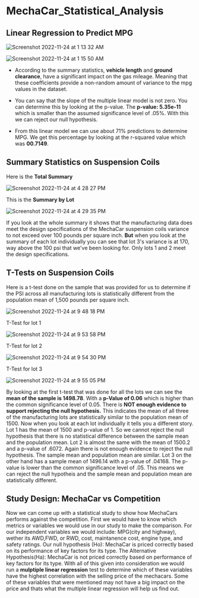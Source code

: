 # MechaCar_Statistical_Analysis

## Linear Regression to Predict MPG

![Screenshot 2022-11-24 at 1 13 32 AM](https://user-images.githubusercontent.com/110702997/203717540-f2cf9388-9d25-4fa4-b93a-28068a0fb179.png)

![Screenshot 2022-11-24 at 1 15 50 AM](https://user-images.githubusercontent.com/110702997/203717910-49839dfd-e734-495c-8b2a-a70bee51fbd2.png)

- According to the summary statistics, **vehicle length** and **ground clearance**, have a significant impact on the gas mileage. Meaning that these coefficients provide a non-random amount of variance to the mpg values in the dataset. 

- You can say that the slope of the multiple linear model is not zero. You can determine this by looking at the p-value. The **p-value: 5.35e-11** which is smaller than the assumed significance level of .05%. With this we can reject our null hypothesis.

- From this linear model we can use about 71% predictions to determine MPG. We get this percentage by looking at the r-squared value which was **00.7149**.


## Summary Statistics on Suspension Coils

Here is the **Total Summary** 

![Screenshot 2022-11-24 at 4 28 27 PM](https://user-images.githubusercontent.com/110702997/203870362-e542f6a0-5989-4dde-a421-63f93fc378c1.png)

This is the **Summary by Lot**

![Screenshot 2022-11-24 at 4 29 35 PM](https://user-images.githubusercontent.com/110702997/203870435-3f77ae4a-1b5e-41d9-8135-184bf3dedb86.png)

If you look at the whole summary it shows that the manufacturing data does meet the design specifications of the MechaCar suspension coils variance to not exceed over 100 pounds per square inch. **But** when you look at the summary of each lot individually you can see that lot 3's variance is at 170, way above the 100 psi that we've been looking for. Only lots 1 and 2 meet the design specifications.

## T-Tests on Suspension Coils
Here is a t-test done on the sample that was provided for us to determine if the PSI across all manufacturing lots is statistically different from the population mean of 1,500 pounds per square inch.

![Screenshot 2022-11-24 at 9 48 18 PM](https://user-images.githubusercontent.com/110702997/203897571-0efb68b8-be09-4c3a-9c48-d10c7d5104c0.png)

T-Test for lot 1

![Screenshot 2022-11-24 at 9 53 58 PM](https://user-images.githubusercontent.com/110702997/203898091-c4bb82b4-ce1d-4124-80ef-29ddfee6a06d.png)

T-Test for lot 2

![Screenshot 2022-11-24 at 9 54 30 PM](https://user-images.githubusercontent.com/110702997/203898145-3a6baf80-3eb2-4557-8874-f1567b5af799.png)

T-Test for lot 3

![Screenshot 2022-11-24 at 9 55 05 PM](https://user-images.githubusercontent.com/110702997/203898209-5cac5d21-cb58-44af-8783-69cbfdf64c6a.png)

By looking at the first t-test that was done for all the lots we can see the **mean of the sample is 1498.78**. With a **p-Value of 0.06** which is higher than the common significance level of 0.05. There is **NOT enough evidence to support rejecting the null hypothesis.** This indicates the mean of all three of the manufacturing lots are statistically similar to the population mean of 1500.
Now when you look at each lot individually it tells you a different story. Lot 1 has the mean of 1500 and p-value of 1. So we cannot reject the null hypothesis that there is no statistical difference between the sample mean and the population mean. Lot 2 is almost the same with the mean of 1500.2 and a p-value of .6072. Again there is not enough evidence to reject the null hypothesis. The sample mean and population mean are similar. Lot 3 on the other hand has a sample mean of 1496.14 with a p-value of .04168. The p-value is lower than the common significance level of .05. This means we can reject the null hypotheis and the sample mean and population mean are statistically different.


## Study Design: MechaCar vs Competition

Now we can come up with a statistical study to show how MechaCars performs against the competition. First we would have to know which metrics or variables we would use in our study to make the comparison. For our independent variables we would include: MPG(city and highway), wether its AWD,FWD, or RWD, cost, maintanence cost, engine type, and safety ratings. Our null hypothesis (Ho): MechaCar is priced correctly based on its performance of key factors for its type. The Alternative Hypothesis(Ha): MechaCar is not priced correctly based on performance of key factors for its type. With all of this given into consideration we would run a **mulptiple linear regression** test to determine which of these variables have the highest correlation with the selling price of the mechacars. Some of these variables that were mentioned may not have a big impact on the price and thats what the multiple linear regression will help us find out.
